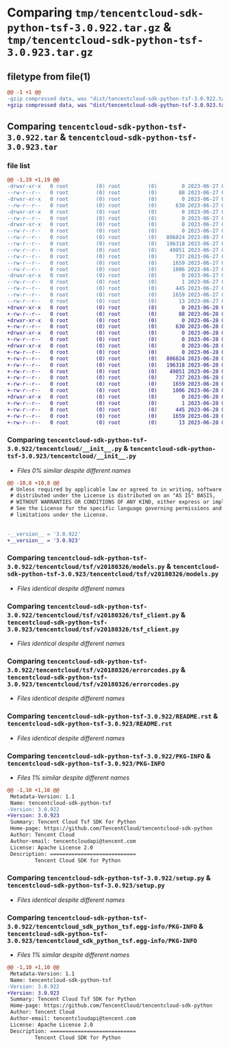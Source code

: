 # Comparing `tmp/tencentcloud-sdk-python-tsf-3.0.922.tar.gz` & `tmp/tencentcloud-sdk-python-tsf-3.0.923.tar.gz`

## filetype from file(1)

```diff
@@ -1 +1 @@
-gzip compressed data, was "dist/tencentcloud-sdk-python-tsf-3.0.922.tar", last modified: Tue Jun 27 00:36:44 2023, max compression
+gzip compressed data, was "dist/tencentcloud-sdk-python-tsf-3.0.923.tar", last modified: Wed Jun 28 00:39:02 2023, max compression
```

## Comparing `tencentcloud-sdk-python-tsf-3.0.922.tar` & `tencentcloud-sdk-python-tsf-3.0.923.tar`

### file list

```diff
@@ -1,19 +1,19 @@
-drwxr-xr-x   0 root         (0) root         (0)        0 2023-06-27 00:36:44.000000 tencentcloud-sdk-python-tsf-3.0.922/
--rw-r--r--   0 root         (0) root         (0)       88 2023-06-27 00:36:44.000000 tencentcloud-sdk-python-tsf-3.0.922/setup.cfg
-drwxr-xr-x   0 root         (0) root         (0)        0 2023-06-27 00:36:44.000000 tencentcloud-sdk-python-tsf-3.0.922/tencentcloud/
--rw-r--r--   0 root         (0) root         (0)      630 2023-06-27 00:36:44.000000 tencentcloud-sdk-python-tsf-3.0.922/tencentcloud/__init__.py
-drwxr-xr-x   0 root         (0) root         (0)        0 2023-06-27 00:36:44.000000 tencentcloud-sdk-python-tsf-3.0.922/tencentcloud/tsf/
--rw-r--r--   0 root         (0) root         (0)        0 2023-06-27 00:36:44.000000 tencentcloud-sdk-python-tsf-3.0.922/tencentcloud/tsf/__init__.py
-drwxr-xr-x   0 root         (0) root         (0)        0 2023-06-27 00:36:44.000000 tencentcloud-sdk-python-tsf-3.0.922/tencentcloud/tsf/v20180326/
--rw-r--r--   0 root         (0) root         (0)        0 2023-06-27 00:36:44.000000 tencentcloud-sdk-python-tsf-3.0.922/tencentcloud/tsf/v20180326/__init__.py
--rw-r--r--   0 root         (0) root         (0)   806824 2023-06-27 00:36:44.000000 tencentcloud-sdk-python-tsf-3.0.922/tencentcloud/tsf/v20180326/models.py
--rw-r--r--   0 root         (0) root         (0)   196318 2023-06-27 00:36:44.000000 tencentcloud-sdk-python-tsf-3.0.922/tencentcloud/tsf/v20180326/tsf_client.py
--rw-r--r--   0 root         (0) root         (0)    49851 2023-06-27 00:36:44.000000 tencentcloud-sdk-python-tsf-3.0.922/tencentcloud/tsf/v20180326/errorcodes.py
--rw-r--r--   0 root         (0) root         (0)      737 2023-06-27 00:36:44.000000 tencentcloud-sdk-python-tsf-3.0.922/README.rst
--rw-r--r--   0 root         (0) root         (0)     1659 2023-06-27 00:36:44.000000 tencentcloud-sdk-python-tsf-3.0.922/PKG-INFO
--rw-r--r--   0 root         (0) root         (0)     1006 2023-06-27 00:36:44.000000 tencentcloud-sdk-python-tsf-3.0.922/setup.py
-drwxr-xr-x   0 root         (0) root         (0)        0 2023-06-27 00:36:44.000000 tencentcloud-sdk-python-tsf-3.0.922/tencentcloud_sdk_python_tsf.egg-info/
--rw-r--r--   0 root         (0) root         (0)        1 2023-06-27 00:36:44.000000 tencentcloud-sdk-python-tsf-3.0.922/tencentcloud_sdk_python_tsf.egg-info/dependency_links.txt
--rw-r--r--   0 root         (0) root         (0)      445 2023-06-27 00:36:44.000000 tencentcloud-sdk-python-tsf-3.0.922/tencentcloud_sdk_python_tsf.egg-info/SOURCES.txt
--rw-r--r--   0 root         (0) root         (0)     1659 2023-06-27 00:36:44.000000 tencentcloud-sdk-python-tsf-3.0.922/tencentcloud_sdk_python_tsf.egg-info/PKG-INFO
--rw-r--r--   0 root         (0) root         (0)       13 2023-06-27 00:36:44.000000 tencentcloud-sdk-python-tsf-3.0.922/tencentcloud_sdk_python_tsf.egg-info/top_level.txt
+drwxr-xr-x   0 root         (0) root         (0)        0 2023-06-28 00:39:02.000000 tencentcloud-sdk-python-tsf-3.0.923/
+-rw-r--r--   0 root         (0) root         (0)       88 2023-06-28 00:39:02.000000 tencentcloud-sdk-python-tsf-3.0.923/setup.cfg
+drwxr-xr-x   0 root         (0) root         (0)        0 2023-06-28 00:39:02.000000 tencentcloud-sdk-python-tsf-3.0.923/tencentcloud/
+-rw-r--r--   0 root         (0) root         (0)      630 2023-06-28 00:39:02.000000 tencentcloud-sdk-python-tsf-3.0.923/tencentcloud/__init__.py
+drwxr-xr-x   0 root         (0) root         (0)        0 2023-06-28 00:39:02.000000 tencentcloud-sdk-python-tsf-3.0.923/tencentcloud/tsf/
+-rw-r--r--   0 root         (0) root         (0)        0 2023-06-28 00:39:02.000000 tencentcloud-sdk-python-tsf-3.0.923/tencentcloud/tsf/__init__.py
+drwxr-xr-x   0 root         (0) root         (0)        0 2023-06-28 00:39:02.000000 tencentcloud-sdk-python-tsf-3.0.923/tencentcloud/tsf/v20180326/
+-rw-r--r--   0 root         (0) root         (0)        0 2023-06-28 00:39:02.000000 tencentcloud-sdk-python-tsf-3.0.923/tencentcloud/tsf/v20180326/__init__.py
+-rw-r--r--   0 root         (0) root         (0)   806824 2023-06-28 00:39:02.000000 tencentcloud-sdk-python-tsf-3.0.923/tencentcloud/tsf/v20180326/models.py
+-rw-r--r--   0 root         (0) root         (0)   196318 2023-06-28 00:39:02.000000 tencentcloud-sdk-python-tsf-3.0.923/tencentcloud/tsf/v20180326/tsf_client.py
+-rw-r--r--   0 root         (0) root         (0)    49851 2023-06-28 00:39:02.000000 tencentcloud-sdk-python-tsf-3.0.923/tencentcloud/tsf/v20180326/errorcodes.py
+-rw-r--r--   0 root         (0) root         (0)      737 2023-06-28 00:39:02.000000 tencentcloud-sdk-python-tsf-3.0.923/README.rst
+-rw-r--r--   0 root         (0) root         (0)     1659 2023-06-28 00:39:02.000000 tencentcloud-sdk-python-tsf-3.0.923/PKG-INFO
+-rw-r--r--   0 root         (0) root         (0)     1006 2023-06-28 00:39:02.000000 tencentcloud-sdk-python-tsf-3.0.923/setup.py
+drwxr-xr-x   0 root         (0) root         (0)        0 2023-06-28 00:39:02.000000 tencentcloud-sdk-python-tsf-3.0.923/tencentcloud_sdk_python_tsf.egg-info/
+-rw-r--r--   0 root         (0) root         (0)        1 2023-06-28 00:39:02.000000 tencentcloud-sdk-python-tsf-3.0.923/tencentcloud_sdk_python_tsf.egg-info/dependency_links.txt
+-rw-r--r--   0 root         (0) root         (0)      445 2023-06-28 00:39:02.000000 tencentcloud-sdk-python-tsf-3.0.923/tencentcloud_sdk_python_tsf.egg-info/SOURCES.txt
+-rw-r--r--   0 root         (0) root         (0)     1659 2023-06-28 00:39:02.000000 tencentcloud-sdk-python-tsf-3.0.923/tencentcloud_sdk_python_tsf.egg-info/PKG-INFO
+-rw-r--r--   0 root         (0) root         (0)       13 2023-06-28 00:39:02.000000 tencentcloud-sdk-python-tsf-3.0.923/tencentcloud_sdk_python_tsf.egg-info/top_level.txt
```

### Comparing `tencentcloud-sdk-python-tsf-3.0.922/tencentcloud/__init__.py` & `tencentcloud-sdk-python-tsf-3.0.923/tencentcloud/__init__.py`

 * *Files 0% similar despite different names*

```diff
@@ -10,8 +10,8 @@
 # Unless required by applicable law or agreed to in writing, software
 # distributed under the License is distributed on an "AS IS" BASIS,
 # WITHOUT WARRANTIES OR CONDITIONS OF ANY KIND, either express or implied.
 # See the License for the specific language governing permissions and
 # limitations under the License.
 
 
-__version__ = '3.0.922'
+__version__ = '3.0.923'
```

### Comparing `tencentcloud-sdk-python-tsf-3.0.922/tencentcloud/tsf/v20180326/models.py` & `tencentcloud-sdk-python-tsf-3.0.923/tencentcloud/tsf/v20180326/models.py`

 * *Files identical despite different names*

### Comparing `tencentcloud-sdk-python-tsf-3.0.922/tencentcloud/tsf/v20180326/tsf_client.py` & `tencentcloud-sdk-python-tsf-3.0.923/tencentcloud/tsf/v20180326/tsf_client.py`

 * *Files identical despite different names*

### Comparing `tencentcloud-sdk-python-tsf-3.0.922/tencentcloud/tsf/v20180326/errorcodes.py` & `tencentcloud-sdk-python-tsf-3.0.923/tencentcloud/tsf/v20180326/errorcodes.py`

 * *Files identical despite different names*

### Comparing `tencentcloud-sdk-python-tsf-3.0.922/README.rst` & `tencentcloud-sdk-python-tsf-3.0.923/README.rst`

 * *Files identical despite different names*

### Comparing `tencentcloud-sdk-python-tsf-3.0.922/PKG-INFO` & `tencentcloud-sdk-python-tsf-3.0.923/PKG-INFO`

 * *Files 1% similar despite different names*

```diff
@@ -1,10 +1,10 @@
 Metadata-Version: 1.1
 Name: tencentcloud-sdk-python-tsf
-Version: 3.0.922
+Version: 3.0.923
 Summary: Tencent Cloud Tsf SDK for Python
 Home-page: https://github.com/TencentCloud/tencentcloud-sdk-python
 Author: Tencent Cloud
 Author-email: tencentcloudapi@tencent.com
 License: Apache License 2.0
 Description: ============================
         Tencent Cloud SDK for Python
```

### Comparing `tencentcloud-sdk-python-tsf-3.0.922/setup.py` & `tencentcloud-sdk-python-tsf-3.0.923/setup.py`

 * *Files identical despite different names*

### Comparing `tencentcloud-sdk-python-tsf-3.0.922/tencentcloud_sdk_python_tsf.egg-info/PKG-INFO` & `tencentcloud-sdk-python-tsf-3.0.923/tencentcloud_sdk_python_tsf.egg-info/PKG-INFO`

 * *Files 1% similar despite different names*

```diff
@@ -1,10 +1,10 @@
 Metadata-Version: 1.1
 Name: tencentcloud-sdk-python-tsf
-Version: 3.0.922
+Version: 3.0.923
 Summary: Tencent Cloud Tsf SDK for Python
 Home-page: https://github.com/TencentCloud/tencentcloud-sdk-python
 Author: Tencent Cloud
 Author-email: tencentcloudapi@tencent.com
 License: Apache License 2.0
 Description: ============================
         Tencent Cloud SDK for Python
```

